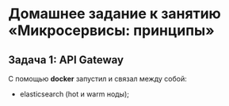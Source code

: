 # Домашнее задание к занятию «Микросервисы: принципы»

## Задача 1: API Gateway

С помощью **docker** запустил и связал между собой:
 - elasticsearch (hot и warm ноды);

